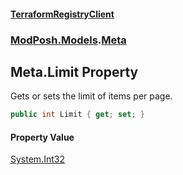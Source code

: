 #### [TerraformRegistryClient](index.md 'index')
### [ModPosh.Models](ModPosh.Models.md 'ModPosh.Models').[Meta](ModPosh.Models.Meta.md 'ModPosh.Models.Meta')

## Meta.Limit Property

Gets or sets the limit of items per page.

```csharp
public int Limit { get; set; }
```

#### Property Value
[System.Int32](https://docs.microsoft.com/en-us/dotnet/api/System.Int32 'System.Int32')